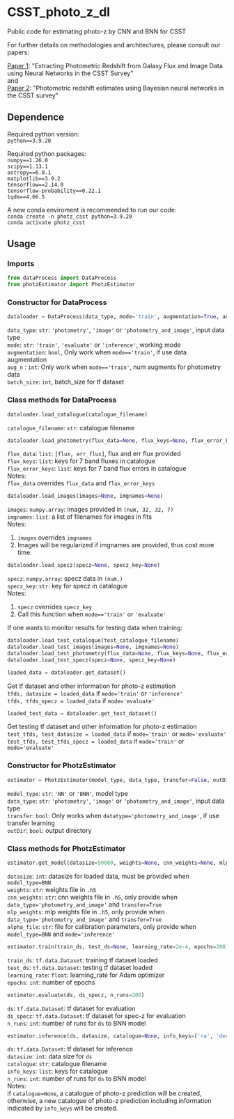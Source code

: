 # CSST_photo_z_dl
Public code for estimating photo-z by CNN and BNN for CSST

For further details on methodologies and architectures, please consult our papers:

[Paper 1](https://doi.org/10.1093/mnras/stac786): "Extracting Photometric Redshift from Galaxy Flux and Image Data using Neural Networks in the CSST Survey"  
and   
[Paper 2](https://doi.org/10.1088/1674-4527/ac9578): "Photometric redshift estimates using Bayesian neural networks in the CSST survey"  

## Dependence
Required python version:  
`python==3.9.20`

Required python packages:  
`numpy==1.26.0`  
`scipy==1.13.1`  
`astropy==6.0.1`  
`matplotlib==3.9.2`  
`tensorflow==2.14.0`  
`tensorflow-probability==0.22.1`  
`tqdm==4.66.5`  

A new conda enviroment is recommended to run our code:  
`conda create -n photz_csst python=3.9.20`  
`conda activate photz_csst`  

## Usage

### Imports
```Python
from dataProcess import DataProcess
from photzEstimator import PhotzEstimator
```  

### Constructor for DataProcess 
```Python
dataloader = DataProcess(data_type, mode='train', augmentation=True, aug_n=50, batch_size=256)
```  
`data_type`: `str`: `'photometry'`, `'image'` or `'photometry_and_image'`, input data type  
`mode`: `str`: `'train'`, `'evaluate'` or `'inference'`, working mode  
`augmentation`: `bool`, Only work when `mode=='train'`, if use data augmentation  
`aug_n` : `int`: Only work when `mode=='train'`, num augments for photometry data  
`batch_size`: `int`, batch_size for tf dataset  

### Class methods for DataProcess
```Python
dataloader.load_catalogue(catalogue_filename)
```  
`catalogue_filename`: `str`: catalogue filename  

```Python
dataloader.load_photometry(flux_data=None, flux_keys=None, flux_error_keys=None)
```  
`flux_data`: `list`: `[flux, err_flux]`, flux and err flux provided  
`flux_keys`: `list`: keys for 7 band fluxes in catalogue  
`flux_error_keys`: `list`: keys for 7 band flux errors in catalogue  
Notes:  
`flux_data` overrides `flux_data` and `flux_error_keys`  

```Python
dataloader.load_images(images=None, imgnames=None)
```  
`images`: `numpy.array`: images provided in `(num, 32, 32, 7)`  
`imgnames`: `list`: a list of filenames for images in fits  
Notes:  
1. `images` overrides `imgnames`  
2. Images will be regularized if imgnames are provided, thus cost more time.  

```Python
dataloader.load_specz(specz=None, specz_key=None)
```  
`specz`: `numpy.array`: specz data in `(num,)`  
`specz_key`: `str`: key for specz in catalogue  
Notes:   
1. `specz` overrides `specz_key`  
2. Call this function when `mode=='train'` or `'evaluate'`  

If one wants to monitor results for testing data when training: 
```Python
dataloader.load_test_catalogue(test_catalogue_filename)
dataloader.load_test_images(images=None, imgnames=None)
dataloader.load_test_photometry(flux_data=None, flux_keys=None, flux_error_keys=None)`
dataloader.load_test_specz(specz=None, specz_key=None)
```

```Python
loaded_data = dataloader.get_dataset()
```  
Get tf dataset and other information for photo-z estimation  
`tfds, datasize = loaded_data` if `mode='train'` or `'inference'`  
`tfds, tfds_specz = loaded_data` if `mode='evaluate'`  

```Python
loaded_test_data = dataloader.get_test_dataset()
```  
Get testing tf dataset and other information for photo-z estimation  
`test_tfds, test_datasize = loaded_data` if `mode='train'` or `mode='evaluate'`  
`test_tfds, test_tfds_specz = loaded_data` if `mode='train'` or `mode='evaluate'`  

### Constructor for PhotzEstimator
```Python
estimator = PhotzEstimator(model_type, data_type, transfer=False, outDir='outputs')
```  

`model_type`: `str`: `'NN'` or `'BNN'`, model type  
`data_type`: `str`: `'photometry'`, `'image'` or `'photometry_and_image'`, input data type  
`transfer`: `bool`: Only works when `datatype='photometry_and_image'`, if use transfer learning  
`outDir`: `bool`: output directory  

### Class methods for PhotzEstimator

```Python
estimator.get_model(datasize=50000, weights=None, cnn_weights=None, mlp_weights=None, alpha_file=None)
```  
`datasize`: `int`: datasize for loaded data, must be provided when `model_type=BNN`  
`weights`: `str`: weights file in `.h5`  
`cnn_weights`: `str`: cnn weights file in `.h5`, only provide when `data_type='photometry_and_image'` and `transfer=True`  
`mlp_weights`: mlp weights file in `.h5`, only provide when `data_type='photometry_and_image'` and `transfer=True`  
`alpha_file`: `str`: file for calibration parameters, only provide when `model_type=BNN` and `mode='inference'`  

```Python
estimator.train(train_ds, test_ds=None, learning_rate=2e-4, epochs=200)
```  
`train_ds`: `tf.data.Dataset`: training tf dataset loaded  
`test_ds`: `tf.data.Dataset`: testing tf dataset loaded  
`learning_rate`: `float`: learning_rate for Adam optimizer  
`epochs`: `int`: number of epochs  

```Python
estimator.evaluate(ds, ds_specz, n_runs=200)
```
`ds`: `tf.data.Dataset`: tf dataset for evaluation  
`ds_specz`: `tf.data.Dataset`: tf dataset for spec-z for evaluation  
`n_runs`: `int`: number of runs for `ds` to BNN model  

```Python
estimator.inference(ds, datasize, catalogue=None, info_keys=['ra', 'dec'], n_runs=200)
```  
`ds`: `tf.data.Dataset`: tf dataset for inference  
`datasize`: `int`: data size for `ds`  
`catalogue`: `str`: catalogue filename   
`info_keys`: `list`: keys for catalogue  
`n_runs`: `int`: number of runs for `ds` to BNN model  
Notes:  
if `catalogue=None`, a catalogue of photo-z prediction will be created, otherwise, a new catalogue of photo-z prediction including information indicated by `info_keys` will be created.  

